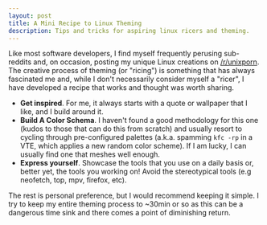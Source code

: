 ```yaml
---
layout: post
title: A Mini Recipe to Linux Theming
description: Tips and tricks for aspiring linux ricers and theming.
---
```


Like most software developers, I find myself frequently perusing sub-reddits 
and, on occasion, posting my unique Linux creations on
[/r/unixporn](httpa://www.reddit.com/r/unixporn). The creative process of
theming (or "ricing") is something that has always fascinated me and, while I
don't necessarily consider myself a "ricer", I have developed a recipe that
works and thought was worth sharing. 

*   **Get inspired**. For me, it always starts with a quote or wallpaper that I    
    like, and I build around it. 
*   **Build A Color Schema**. I haven't found a good methodology for this one 
    (kudos to those that can do this from scratch) and usually resort to cycling
    through pre-configured palettes (a.k.a. spamming `kfc -rp` in a VTE, which 
    applies a new random color scheme). If I am lucky, I can usually find one
    that meshes well enough.  
*   **Express yourself**. Showcase the tools that you use on a daily basis or,
    better yet, the tools you working on! Avoid the stereotypical tools (e.g 
    neofetch, top, mpv, firefox, etc).

The rest is personal preference, but I would recommend keeping it simple.  I try
to keep my entire theming process to ~30min or so as this can be a dangerous
time sink and there comes a point of diminishing return.